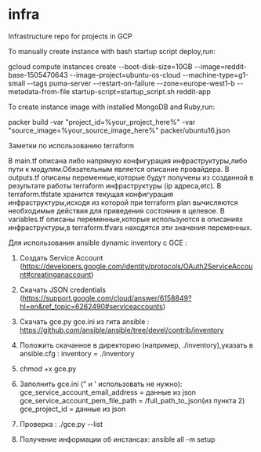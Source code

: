 # infra
Infrastructure repo for  projects in GCP

To manually create instance with bash startup script deploy,run:

gcloud compute instances create --boot-disk-size=10GB --image=reddit-base-1505470643 --image-project=ubuntu-os-cloud --machine-type=g1-small --tags puma-server --restart-on-failure --zone=europe-west1-b --metadata-from-file startup-script=startup_script.sh reddit-app

To create instance image with installed MongoDB and Ruby,run:

packer build -var "project_id=%your_project_here%" -var "source_image=%your_source_image_here%" packer/ubuntu16.json 

Заметки по использованию terraform

В main.tf описана либо напрямую конфигурация инфраструктуры,либо пути к модулям.Обязательным является описание провайдера.
В outputs.tf описаны переменные,которые будут получены из созданной в результате работы terraform инфраструктуры (ip адреса,etc).
В terraform.tfstate хранится текущая конфигурация инфраструктуры,исходя из которой при terraform plan вычисляются необходимые действия для приведения состояния в целевое.
В variables.tf описаны переменные,которые используются в описаниях инфраструктуры,в terraform.tfvars находятся эти значения переменных.

Для использования ansible dynamic inventory c GCE :

1. Создать Service Account (https://developers.google.com/identity/protocols/OAuth2ServiceAccount#creatinganaccount)
2. Скачать JSON credentials (https://support.google.com/cloud/answer/6158849?hl=en&ref_topic=6262490#serviceaccounts)
3. Скачать gce.py  gce.ini из гита ansible : https://github.com/ansible/ansible/tree/devel/contrib/inventory
4. Положить скачанное в директорию (например, ./inventory),указать в ansible.cfg : inventory = ./inventory
5. chmod +x gce.py
6. Заполнить gce.ini (" и ' использовать не нужно): 
		gce_service_account_email_address = данные из json
		gce_service_account_pem_file_path = /full_path_to_json(из пункта 2)
		gce_project_id =  данные из json
		
7. Проверка : ./gce.py --list 
8. Получение информации об инстансах: ansible all -m setup 

		
		
